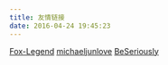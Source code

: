 ```yaml
---
title: 友情链接
date: 2016-04-24 19:45:23
---
```


[Fox-Legend](http://Fox-Legend.github.io)
[michaeljunlove](http://michaeljunlove.github.io)
[BeSeriously](http://BeSeriously.github.io)

